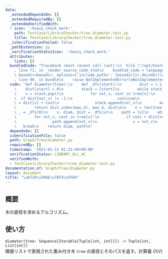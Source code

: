 ```yaml
---
data:
  _extendedDependsOn: []
  _extendedRequiredBy: []
  _extendedVerifiedWith:
  - icon: ':heavy_check_mark:'
    path: TestCase/LibraryChecker/tree_diameter.test.py
    title: TestCase/LibraryChecker/tree_diameter.test.py
  _isVerificationFailed: false
  _pathExtension: py
  _verificationStatusIcon: ':heavy_check_mark:'
  attributes:
    links: []
  bundledCode: "Traceback (most recent call last):\n  File \"/opt/hostedtoolcache/Python/3.9.1/x64/lib/python3.9/site-packages/onlinejudge_verify/documentation/build.py\"\
    , line 71, in _render_source_code_stat\n    bundled_code = language.bundle(stat.path,\
    \ basedir=basedir, options={'include_paths': [basedir]}).decode()\n  File \"/opt/hostedtoolcache/Python/3.9.1/x64/lib/python3.9/site-packages/onlinejudge_verify/languages/python.py\"\
    , line 96, in bundle\n    raise NotImplementedError\nNotImplementedError\n"
  code: "def diameter(tree):\n    def _dfs(start):\n        dist = [-1] * n\n    \
    \    dist[start] = 0\n        stack = [start]\n        while stack:\n        \
    \    v = stack.pop()\n            for nxt_v, cost in tree[v]:\n              \
    \  if dist[nxt_v] != -1:\n                    continue\n                dist[nxt_v]\
    \ = dist[v] + cost\n                stack.append(nxt_v)\n        max_d = max(dist)\n\
    \        return dist.index(max_d), max_d, dist\n\n    n = len(tree)\n    u, _,\
    \ _ = _dfs(0)\n    v, diam, dist = _dfs(u)\n    path = [v]\n    while v != u:\n\
    \        for nxt_v, cost in tree[v]:\n            if cost + dist[nxt_v] == dist[v]:\n\
    \                path.append(nxt_v)\n                v = nxt_v\n             \
    \   break\n    return diam, path\n"
  dependsOn: []
  isVerificationFile: false
  path: Graph/Tree/diameter.py
  requiredBy: []
  timestamp: '2021-01-11 01:21:49+09:00'
  verificationStatus: LIBRARY_ALL_AC
  verifiedWith:
  - TestCase/LibraryChecker/tree_diameter.test.py
documentation_of: Graph/Tree/diameter.py
layout: document
title: "\u6728\u306E\u76F4\u5F84"
---
```


## 概要
木の直径を求めるアルゴリズム。

## 使い方
`diameter(tree: Sequence[Iterable[Tuple[int, int]]]) -> Tuple[int, List[int]]`  
隣接リストで表現された重み付き木 `tree` の直径とそのパスを返す。計算量 $O(V)$
